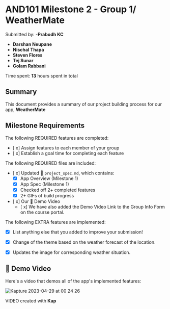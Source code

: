 <!-- (This is a comment) INSTRUCTIONS: Go through this page and fill out any **bolded** entries with their correct values.-->

# AND101 Milestone 2 - **Group 1/ WeatherMate**

Submitted by:
-**Prabodh KC**
- **Darshan Neupane**
- **Nischal Thapa**
- **Steven Flores**
- **Tej Sunar**
- **Golam Rabbani**

Time spent: **13** hours spent in total

## Summary

This document provides a summary of our project building process for our app, **WeatherMate**

## Milestone Requirements

<!-- Please be sure to change the [ ] to [x] for any features you completed.  If a feature is not checked [x], you might miss the points for that item! -->

The following REQUIRED features are completed:

- [ x] Assign features to each member of your group
- [ x] Establish a goal time for completing each feature

The following REQUIRED files are included:

- [ x] Updated 📄 `project_spec.md`, which contains:
  - [X] App Overview (Milestone 1)
  - [X] App Spec (Milestone 1)
  -[x] Checked off 2+ completed features
  - [x] 2+ GIFs of build progress

- [ x] Our 🎥 Demo Video
  - [ x] We have also added the Demo Video Link to the Group Info Form on the course portal.

The following EXTRA features are implemented:

- [x] List anything else that you added to improve your submission!
- [x] Change of the theme based on the weather forecast of the location.
- [x] Updates the image for corresponding weather situation.


## 🎥 Demo Video

Here's a video that demos all of the app's implemented features:

![Kapture 2023-04-29 at 00 24 26](https://user-images.githubusercontent.com/53006609/235283627-e4d06e07-86d3-4d86-a489-11b08e777d77.gif)





VIDEO created with **Kap**
